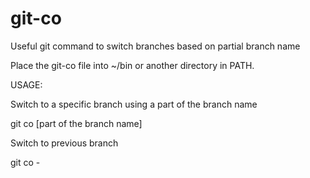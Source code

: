 # git-co
Useful git command to switch branches based on partial branch name

Place the git-co file into ~/bin or another directory in PATH.

USAGE:

Switch to a specific branch using a part of the branch name

git co [part of the branch name] 


Switch to previous branch

git co -

